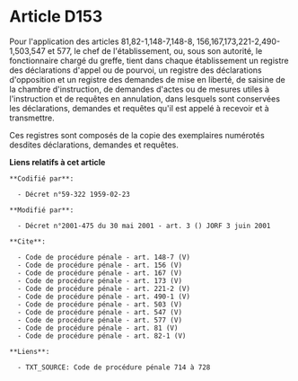 # Article D153

Pour l'application des articles 81,82-1,148-7,148-8,
156,167,173,221-2,490-1,503,547 et 577, le chef de l'établissement, ou, sous son autorité, le fonctionnaire chargé du greffe,
tient dans chaque établissement un registre des déclarations d'appel ou de pourvoi, un registre des déclarations d'opposition
et un registre des demandes de mise en liberté, de saisine de la chambre d'instruction, de demandes d'actes ou de mesures
utiles à l'instruction et de requêtes en annulation, dans lesquels sont conservées les déclarations, demandes et requêtes
qu'il est appelé à recevoir et à transmettre. 

Ces registres sont composés de la copie des exemplaires numérotés desdites déclarations, demandes et requêtes.

**Liens relatifs à cet article**

	**Codifié par**:

	  - Décret n°59-322 1959-02-23

	**Modifié par**:

	  - Décret n°2001-475 du 30 mai 2001 - art. 3 () JORF 3 juin 2001

	**Cite**:

	  - Code de procédure pénale - art. 148-7 (V)
	  - Code de procédure pénale - art. 156 (V)
	  - Code de procédure pénale - art. 167 (V)
	  - Code de procédure pénale - art. 173 (V)
	  - Code de procédure pénale - art. 221-2 (V)
	  - Code de procédure pénale - art. 490-1 (V)
	  - Code de procédure pénale - art. 503 (V)
	  - Code de procédure pénale - art. 547 (V)
	  - Code de procédure pénale - art. 577 (V)
	  - Code de procédure pénale - art. 81 (V)
	  - Code de procédure pénale - art. 82-1 (V)

	**Liens**:

	  - TXT_SOURCE: Code de procédure pénale 714 à 728
